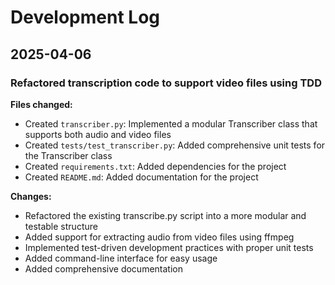 # Development Log

## 2025-04-06

### Refactored transcription code to support video files using TDD

**Files changed:**
- Created `transcriber.py`: Implemented a modular Transcriber class that supports both audio and video files
- Created `tests/test_transcriber.py`: Added comprehensive unit tests for the Transcriber class
- Created `requirements.txt`: Added dependencies for the project
- Created `README.md`: Added documentation for the project

**Changes:**
- Refactored the existing transcribe.py script into a more modular and testable structure
- Added support for extracting audio from video files using ffmpeg
- Implemented test-driven development practices with proper unit tests
- Added command-line interface for easy usage
- Added comprehensive documentation
